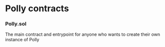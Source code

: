 # Polly contracts

### Polly.sol
The main contract and entrypoint for anyone who wants to create their own instance of Polly
